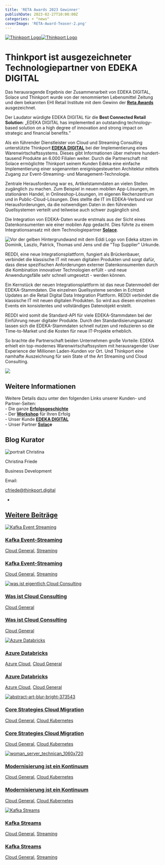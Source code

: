 ```yaml
---
title: 'RETA Awards 2023 Gewinner'
publishDate: 2023-02-27T10:00:00Z
categories: + "news"
coverImage: 'RETA-Award-Teaser-2.png'
---
```


[![Thinkport Logo](images/Logo_horizontral_new-ovavzp5ztqmosy1yz1jrwr9fv5swhtoc0bky3tkc3g.png 'Logo Bright Colours')](https://thinkport.digital)[![Thinkport Logo](images/Logo_horizontral_new-ovavzp5ztqmosy1yz1jrwr9fv5swhtoc0bky3tkc3g.png 'Logo Bright Colours')](https://thinkport.digital)

# Thinkport ist ausgezeichneter Technologiepartner von EDEKA DIGITAL

Das herausragende Ergebnis der Zusammenarbeit von EDEKA DIGITAL, Solace und Thinkport wurde von der renommierten Lebensmittel Zeitung und dem bekannten EHI Retail Institute mit dem Gewinn der **[Reta Awards](https://www.reta-europe.com/best-connected-retail-solution-2023-edeka-digital/)** ausgezeichnet.

Der Laudator würdigte EDEKA DIGITAL für die **Best Connected Retail Solution**: „EDEKA DIGITAL has implemented an outstanding technology-based solution on a high degree of innovation and strong impact on strategic and financial benefits.”

Als ein führender Dienstleister von Cloud und Streaming Consulting unterstützte Thinkport **[EDEKA DIGITAL](https://digital.edeka/projekte/)** bei der Implementierung eines Warenwirtschaftssystems. Dieses gibt Informationen über mehrere hundert- tausend Produkte an 6.000 Filialen weiter. Durch die Partnerschaft mit Solace ermöglichte Thinkport seinem Kunden Edeka eine einfache Implementierung einer sogenannten ereignisgesteuerten Architektur mittels Zugang zur Event-Streaming- und Management-Technologie.

Zentrale Herausforderung war es, Artikelstammdaten an vielen Stellen zugänglich zu machen. Zum Beispiel in neuen mobilen App-Lösungen, im stationären Handel, in Onlineshop-Lösungen, im eigenen Rechenzentrum und in Public-Cloud-Lösungen. Dies stellte die IT im EDEKA-Verbund vor Herausforderungen, da die notwendigen Daten in den führenden Quellsystemen verteilt und teilweise auch schwer zugänglich sind.

Die Integration von EDEKA-Daten wurde erstmals aus der Sicht eines Datenkonsumenten wie einer mobilen App gedacht. Dies führte zu einem Integrationsansatz mit dem Technologiepartner **[Solace](https://solace.com/)**.

![Vor der gelben Hintergrundwand mit dem Eddi Logo von Edeka sitzen im Dominik, Laszlo, Patrick, Thomas und Jens und die "Top Supplier" Urkunde.](images/RETA-Award-1-1024x948.png)

REDDI, eine neue Integrationsplattform, fungiert als Brückenbauer, verbindet die klassische IT mit neuen digitalen Produkten und sorgt dafür, dass diese spezifischen Anforderungen externer Datenkonsumenten durch die Kombination innovativer Technologien erfüllt - und neue Anwendungsfälle sehr schnell umgesetzt - werden können.

Ein Kernstück der neuen Integrationsplattform ist das neue Datenmodell der EDEKA-Stammdaten. Die einzelnen Quellsysteme senden in Echtzeit Updates an die Retail Digital Data Integration Plattform. REDDI verbindet die klassische IT mit neuen digitalen Produkten. So wird aus diesen einzelnen Events ein konsistentes und vollständiges Datenobjekt erstellt.

REDDI wird somit die Standard-API für viele EDEKA-Stammdaten bei der Einführung neuer digitaler Produkte. Durch den Standardisierungsansatz lassen sich die EDEKA-Stammdaten schnell nutzen und reduzieren so die Time-to-Market und die Kosten für neue IT-Projekte erheblich.

So brachte die Partnerschaft beiden Unternehmen große Vorteile: EDEKA erhielt ein top-modernes Warenwirtschaftssystem mit herausragender User Experience der Millionen Laden-Kunden vor Ort. Und Thinkport eine namhafte Auszeichnung für sein State of the Art Streaming und Cloud Consulting.

![](images/Badge.png)

## Weitere Informationen

Weitere Details dazu unter den folgenden Links unserer Kunden- und Partner-Seiten:  
\- Die ganze **[Erfolgsgeschichte](https://thinkport.digital/reta-award-winning-cooperation/)**  
\- Der **[Workshop](https://thinkport.digital/cloud-architecture-review/)** für Ihren Erfolg  
\- Unser Kunde **[EDEKA DIGITAL](https://digital.edeka/projekte/)**  
\- Unser Partner **[Solac](https://solace.com/)e**

## Blog Kurator

![portrait Christina](images/Christina-e1638449854497.png)

Christina Friede

Business Development

Email:

[cfriede@thinkport.digital](mailto:cfriede@thinkport.digital)

* [](https://www.linkedin.com/in/christina-friede-2a6426168/)

## [Weitere Beiträge](https://thinkport.digital/blog)

[![Kafka Event Streaming](images/Kafka-Event-Streaming-1.png 'Bildcollage mit zwei dunelblauen überlappenden Kreisen mit der Schriftzug Kafka Event Streaming sowie Icons von einem Kalender und einer Kamera')](https://thinkport.digital/kafka-event-streaming/)

### [Kafka Event-Streaming](https://thinkport.digital/kafka-event-streaming/ 'Kafka Event-Streaming')

[Cloud General](https://thinkport.digital/category/cloud-general/), [Streaming](https://thinkport.digital/category/streaming/)

### [Kafka Event-Streaming](https://thinkport.digital/kafka-event-streaming/ 'Kafka Event-Streaming')

[Cloud General](https://thinkport.digital/category/cloud-general/), [Streaming](https://thinkport.digital/category/streaming/)

[![was ist eigentlich Cloud Consulting](images/Streaming-Services-1-1.png 'Blick auf die Dächer einer Stadt in Wolken mit einer Sprach-Wolke in der die Frage steht, was ist eigentlich Cloud Consulting.')](https://thinkport.digital/was-ist-cloud-consulting/)

### [Was ist Cloud Consulting](https://thinkport.digital/was-ist-cloud-consulting/ 'Was ist Cloud Consulting')

[Cloud General](https://thinkport.digital/category/cloud-general/)

### [Was ist Cloud Consulting](https://thinkport.digital/was-ist-cloud-consulting/ 'Was ist Cloud Consulting')

[Cloud General](https://thinkport.digital/category/cloud-general/)

[![Azure Databricks](images/Azure-Databricks-2.png 'Auf der Abbildung sind die zwei Logos von Azure und Databricks zu sehen')](https://thinkport.digital/azure-databricks/)

### [Azure Databricks](https://thinkport.digital/azure-databricks/ 'Azure Databricks')

[Azure Cloud](https://thinkport.digital/category/azure-cloud/), [Cloud General](https://thinkport.digital/category/cloud-general/)

### [Azure Databricks](https://thinkport.digital/azure-databricks/ 'Azure Databricks')

[Azure Cloud](https://thinkport.digital/category/azure-cloud/), [Cloud General](https://thinkport.digital/category/cloud-general/)

[![abstract-art-blur-bright-373543](images/abstract-art-blur-bright-373543-1024x683.jpg 'abstract-art-blur-bright-373543')](https://thinkport.digital/core-strategies-cloud-migration/)

### [Core Strategies Cloud Migration](https://thinkport.digital/core-strategies-cloud-migration/ 'Core Strategies Cloud Migration')

[Cloud General](https://thinkport.digital/category/cloud-general/), [Cloud Kubernetes](https://thinkport.digital/category/cloud-kubernetes/)

### [Core Strategies Cloud Migration](https://thinkport.digital/core-strategies-cloud-migration/ 'Core Strategies Cloud Migration')

[Cloud General](https://thinkport.digital/category/cloud-general/), [Cloud Kubernetes](https://thinkport.digital/category/cloud-kubernetes/)

[![woman_server_technican_1060x720](images/woman_server_technican_1060x720-1024x696.png 'Eine Frau arbeitet am Server')](https://thinkport.digital/modernisierung-ist-ein-kontinuum/)

### [Modernisierung ist ein Kontinuum](https://thinkport.digital/modernisierung-ist-ein-kontinuum/ 'Modernisierung ist ein Kontinuum')

[Cloud General](https://thinkport.digital/category/cloud-general/), [Cloud Kubernetes](https://thinkport.digital/category/cloud-kubernetes/)

### [Modernisierung ist ein Kontinuum](https://thinkport.digital/modernisierung-ist-ein-kontinuum/ 'Modernisierung ist ein Kontinuum')

[Cloud General](https://thinkport.digital/category/cloud-general/), [Cloud Kubernetes](https://thinkport.digital/category/cloud-kubernetes/)

[![Kafka Streams](images/Streaming-Services-2.png 'Bildcollage mit dem Logo von Kafka und dem Schriftzug Kafka Streams')](https://thinkport.digital/kafka-streams/)

### [Kafka Streams](https://thinkport.digital/kafka-streams/ 'Kafka Streams')

[Cloud General](https://thinkport.digital/category/cloud-general/), [Streaming](https://thinkport.digital/category/streaming/)

### [Kafka Streams](https://thinkport.digital/kafka-streams/ 'Kafka Streams')

[Cloud General](https://thinkport.digital/category/cloud-general/), [Streaming](https://thinkport.digital/category/streaming/)
